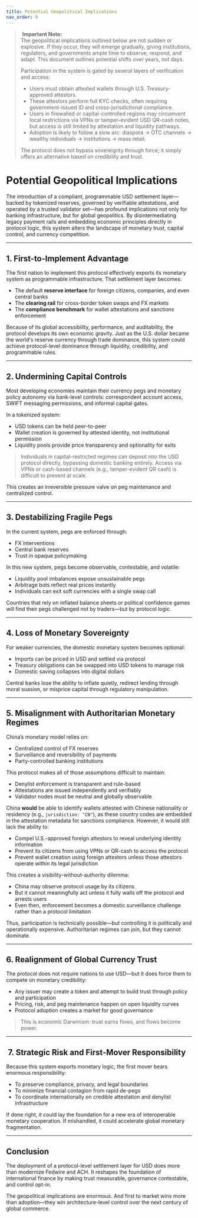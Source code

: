 ```yaml
---
title: Potential Geopolitical Implications
nav_order: 9
---
```


> ️ **Important Note:**  
> The geopolitical implications outlined below are not sudden or explosive. If they occur, they will emerge gradually, giving institutions, regulators, and governments ample time to observe, respond, and adapt. This document outlines potential shifts over years, not days.
>
> Participation in the system is gated by several layers of verification and access:
> - Users must obtain attested wallets through U.S. Treasury-approved attestors.
> - These attestors perform full KYC checks, often requiring government-issued ID and cross-jurisdictional compliance.
> - Users in firewalled or capital-controlled regions may circumvent local restrictions via VPNs or tamper-evident USD QR-cash notes, but access is still limited by attestation and liquidity pathways.
> - Adoption is likely to follow a slow arc: diaspora → OTC channels → wealthy individuals → institutions → mass retail.
>
> The protocol does not bypass sovereignty through force; it simply offers an alternative based on credibility and trust.

#  Potential Geopolitical Implications

The introduction of a compliant, programmable USD settlement layer—backed by tokenized reserves, governed by verifiable attestations, and operated by a trusted validator set—has profound implications not only for banking infrastructure, but for global geopolitics. By disintermediating legacy payment rails and embedding economic principles directly in protocol logic, this system alters the landscape of monetary trust, capital control, and currency competition.

---

##  1. First-to-Implement Advantage

The first nation to implement this protocol effectively exports its monetary system as programmable infrastructure. That settlement layer becomes:

- The default **reserve interface** for foreign citizens, companies, and even central banks
- The **clearing rail** for cross-border token swaps and FX markets
- The **compliance benchmark** for wallet attestations and sanctions enforcement

Because of its global accessibility, performance, and auditability, the protocol develops its own economic gravity. Just as the U.S. dollar became the world's reserve currency through trade dominance, this system could achieve protocol-level dominance through liquidity, credibility, and programmable rules.

---

##  2. Undermining Capital Controls

Most developing economies maintain their currency pegs and monetary policy autonomy via bank-level controls: correspondent account access, SWIFT messaging permissions, and informal capital gates.

In a tokenized system:
- USD tokens can be held peer-to-peer
- Wallet creation is governed by attested identity, not institutional permission
- Liquidity pools provide price transparency and optionality for exits

> Individuals in capital-restricted regimes can deposit into the USD protocol directly, bypassing domestic banking entirely. Access via VPNs or cash-based channels (e.g., tamper-evident QR cash) is difficult to prevent at scale.

This creates an irreversible pressure valve on peg maintenance and centralized control.

---

##  3. Destabilizing Fragile Pegs

In the current system, pegs are enforced through:
- FX interventions
- Central bank reserves
- Trust in opaque policymaking

In this new system, pegs become observable, contestable, and volatile:
- Liquidity pool imbalances expose unsustainable pegs
- Arbitrage bots reflect real prices instantly
- Individuals can exit soft currencies with a single swap call

Countries that rely on inflated balance sheets or political confidence games will find their pegs challenged not by traders—but by protocol logic.

---

##  4. Loss of Monetary Sovereignty

For weaker currencies, the domestic monetary system becomes optional:
- Imports can be priced in USD and settled via protocol
- Treasury obligations can be swapped into USD tokens to manage risk
- Domestic saving collapses into digital dollars

Central banks lose the ability to inflate quietly, redirect lending through moral suasion, or misprice capital through regulatory manipulation.

---

##  5. Misalignment with Authoritarian Monetary Regimes

China’s monetary model relies on:
- Centralized control of FX reserves
- Surveillance and reversibility of payments
- Party-controlled banking institutions

This protocol makes all of those assumptions difficult to maintain:
- Denylist enforcement is transparent and rule-based
- Attestations are issued independently and verifiably
- Validator nodes must be neutral and globally observable

China **would** be able to identify wallets attested with Chinese nationality or residency (e.g., `jurisdiction: "CN"`), as these country codes are embedded in the attestation metadata for sanctions compliance. However, it would still lack the ability to:
- Compel U.S.-approved foreign attestors to reveal underlying identity information
- Prevent its citizens from using VPNs or QR-cash to access the protocol
- Prevent wallet creation using foreign attestors unless those attestors operate within its legal jurisdiction

This creates a visibility-without-authority dilemma:
- China may observe protocol usage by its citizens
- But it cannot meaningfully act unless it fully walls off the protocol and arrests users
- Even then, enforcement becomes a domestic surveillance challenge rather than a protocol limitation

Thus, participation is technically possible—but controlling it is politically and operationally expensive. Authoritarian regimes can join, but they cannot dominate.

---

##  6. Realignment of Global Currency Trust

The protocol does not require nations to use USD—but it does force them to compete on monetary credibility:
- Any issuer may create a token and attempt to build trust through policy and participation
- Pricing, risk, and peg maintenance happen on open liquidity curves
- Protocol adoption creates a market for good governance

> This is economic Darwinism: trust earns flows, and flows become power.

---

## ️ 7. Strategic Risk and First-Mover Responsibility

Because this system exports monetary logic, the first mover bears enormous responsibility:
- To preserve compliance, privacy, and legal boundaries
- To minimize financial contagion from rapid de-pegs
- To coordinate internationally on credible attestation and denylist infrastructure

If done right, it could lay the foundation for a new era of interoperable monetary cooperation. If mishandled, it could accelerate global monetary fragmentation.

---

##  Conclusion

The deployment of a protocol-level settlement layer for USD does more than modernize Fedwire and ACH. It reshapes the foundation of international finance by making trust measurable, governance contestable, and control opt-in.

The geopolitical implications are enormous. And first to market wins more than adoption—they win architecture-level control over the next century of global commerce.

